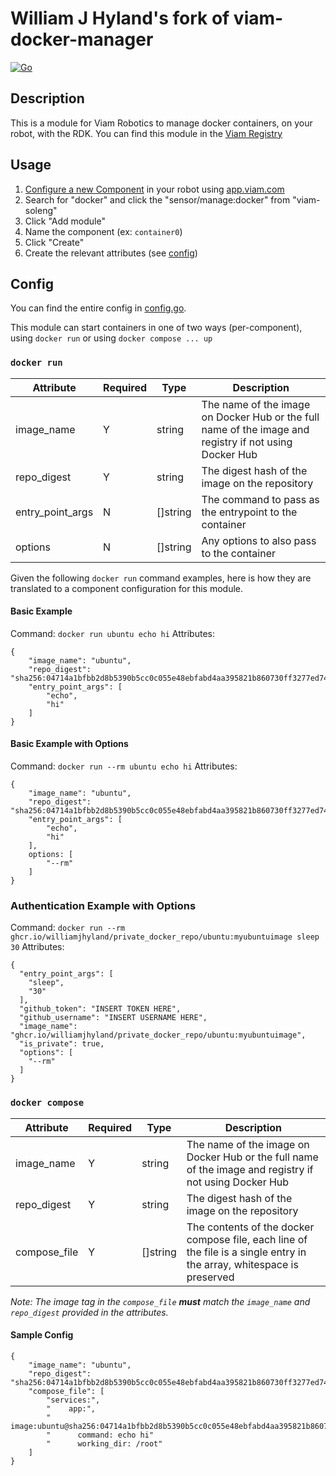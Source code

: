 # William J Hyland's fork of viam-docker-manager

[![Go](https://github.com/viam-soleng/viam-docker-manager/actions/workflows/go.yml/badge.svg)](https://github.com/viam-soleng/viam-docker-manager/actions/workflows/go.yml)

## Description

This is a module for Viam Robotics to manage docker containers, on your robot, with the RDK. You can find this module in the [Viam Registry](https://app.viam.com/module/viam-soleng/viam-docker-manager)

## Usage

1. [Configure a new Component](https://docs.viam.com/registry/configure/) in your robot using [app.viam.com](app.viam.com)
2. Search for "docker" and click the "sensor/manage:docker" from "viam-soleng"
3. Click "Add module"
4. Name the component (ex: `container0`)
5. Click "Create"
6. Create the relevant attributes (see [config](#config))


## Config

You can find the entire config in [config.go](docker/config.go#L11-L20).

This module can start containers in one of two ways (per-component), using `docker run` or using `docker compose ... up`

### `docker run`

|Attribute|Required|Type|Description|
|---------|--------|----|-----------|
|image_name|Y|string|The name of the image on Docker Hub or the full name of the image and registry if not using Docker Hub|
|repo_digest|Y|string|The digest hash of the image on the repository|
|entry_point_args|N|[]string|The command to pass as the entrypoint to the container|
|options|N|[]string|Any options to also pass to the container|

Given the following `docker run` command examples, here is how they are translated to a component configuration for this module.

#### Basic Example

Command: `docker run ubuntu echo hi`
Attributes:
```
{
    "image_name": "ubuntu",
    "repo_digest": "sha256:04714a1bfbb2d8b5390b5cc0c055e48ebfabd4aa395821b860730ff3277ed74a",
    "entry_point_args": [
        "echo",
        "hi"
    ]
}
```

#### Basic Example with Options

Command: `docker run --rm ubuntu echo hi`
Attributes:
```
{
    "image_name": "ubuntu",
    "repo_digest": "sha256:04714a1bfbb2d8b5390b5cc0c055e48ebfabd4aa395821b860730ff3277ed74a",
    "entry_point_args": [
        "echo",
        "hi"
    ],
    options: [
        "--rm"
    ]
}
```

### Authentication Example with Options

Command: `docker run --rm ghcr.io/williamjhyland/private_docker_repo/ubuntu:myubuntuimage sleep 30`
Attributes:
```
{
  "entry_point_args": [
    "sleep",
    "30"
  ],
  "github_token": "INSERT TOKEN HERE",
  "github_username": "INSERT USERNAME HERE",
  "image_name": "ghcr.io/williamjhyland/private_docker_repo/ubuntu:myubuntuimage",
  "is_private": true,
  "options": [
    "--rm"
  ]
}
```
### `docker compose`

|Attribute|Required|Type|Description|
|---------|--------|----|-----------|
|image_name|Y|string|The name of the image on Docker Hub or the full name of the image and registry if not using Docker Hub|
|repo_digest|Y|string|The digest hash of the image on the repository|
|compose_file|Y|[]string|The contents of the docker compose file, each line of the file is a single entry in the array, whitespace is preserved|

_Note: The image tag in the `compose_file` **must** match the `image_name` and `repo_digest` provided in the attributes._

#### Sample Config

```
{
    "image_name": "ubuntu",
    "repo_digest": "sha256:04714a1bfbb2d8b5390b5cc0c055e48ebfabd4aa395821b860730ff3277ed74a",
    "compose_file": [
        "services:",
        "    app:",
        "      image:ubuntu@sha256:04714a1bfbb2d8b5390b5cc0c055e48ebfabd4aa395821b860730ff3277ed74a",
        "      command: echo hi"
        "      working_dir: /root"
    ]
}
```
